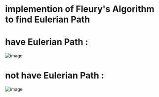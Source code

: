 # implemention of Fleury's Algorithm to find Eulerian Path



#  have Eulerian Path :
![image](https://github.com/user-attachments/assets/71b8a166-bc3a-4b4e-9602-920757671137)


# not have Eulerian Path :
![image](https://github.com/user-attachments/assets/45022095-470f-43ef-bd84-89b93c975864)
